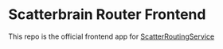 # Scatterbrain Router Frontend

This repo is the official frontend app for 
[ScatterRoutingService](https://github.com/Scatterbrain-DTN/ScatterRoutingService) 
